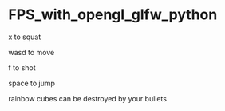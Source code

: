 # FPS_with_opengl_glfw_python
x to squat

wasd to move

f to shot

space to jump

rainbow cubes can be destroyed by your bullets
